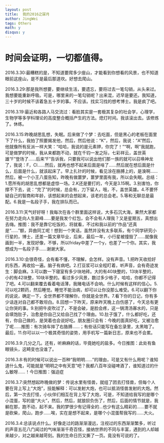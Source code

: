 ```yaml
---
layout: post
title:  我的2016之寐月
author: JingWei
tags: Others
math: y
disqus: y
---
```


时间会证明，一切都值得。
====================================
2016.3.30:最糟糕的是，不知道要爬多少座山，才能看到你想看的风景，也不知道眼前这座山，是不是最后那道坎。好想去爬山。

2016.3.29:那是我所想要，要继续生活，要遗忘，要将过去一笔勾销，从头来过。我想要能重新呼吸。可是，哪里来的一笔勾销呢？出来混，迟早是要还。我知道，三十岁的时候不该着急五十岁的事。不应该。找实习找的想考博士。我是疯了吧。

2016.3.19:最近和各路人马交流过：看脸其实是一套极其复杂的社会学，心理学，生物学等多学科理论的高度整合概括产生的方法。熄灯时间。我该滚出去。该修炼了。休练。
  
2016.3.15:昨晚胡思乱想，失眠。后来做了个梦：去吃面，但是黑心的老板在面里下了什么，我拍了照要揭发他，然后，然后他说：“K”，然后，我说：“A”然后，他就像所有反派一样大笑：“哈哈，我说的是元素钾，你完了！”“啊，啊”我就跑，可是做梦的时候，我从来都跑不动，就在千钧一发之际，七彩祥云，盖世英雄“F”登场了……后来“F”告诉我，只要我可以说出他们那一族的就可以召唤神龙了，我说：F，Cl……然后，就再也想不起来后面是啥了……然后就在想后面是什么，后面是什么，就该起床了。早上扎针的时候，看见涂在胳膊上的，是溴啊……然后，被一个小王八蛋告知，昨晚有做噩梦，噩梦里面有我，所以会失眠。总结：1.愿所有的胡思乱想都是虚惊一场。2.K还是要打的，今天是3.15啊。3.别害怕，你撑不下去，说：“完了”的时候，总会有，刀下留人，哦，不，盖世英雄。4.不要怀疑自己的智商和年龄，该想起来的会想起来，该老的总会老。5.等和无聊总是最配。6.我是一名段子手，我在排队而已。

2016.3.11:天气好好呀！我每次在各个群里面这样说，大多石沉大海，果然大家都在努力走向人生巅峰……要是我发个红包，会不会有人理我？又是星期五，真想出去嗨。推图：我不是靠它吃饭的，将就看，不过和我以前的“作品”还真是“……”额，异曲同工呢！想到一个笑话，虽然并没有太多联系，有个同学研究小行星的，博士，还差一篇文章毕业，后来，最后一年，小行星被撞毁了……就像我画到一半，发现好像，不够，所以friday中差了一个y，也差了一个你。其实，我想成为一名段子手……谢谢大家。

2016.3.10:会很奇怪，会有看不懂，不理解，会怎样。没有声音。1.把昨天收拾好的东西，再收拾一遍。脑子有病吧。2.打豆浆可以全程盯着，听声音，会有奇迹发生：脚会麻。3.可以数一下寝室有多少块地砖。大的有40块整的，13块半整的，小的有42块整，10块半整的。看过多少风景，数过多少格子，哈哈，你都不记得了吧。4.可以翻来覆去看着电话薄，我赌电话不会响。什么时候有这样的信心。5.可以吃2颗药，然后睡觉。睡觉不能治病，却可以让你没那么难受。6.可以翻下你的说说，确定一下，全世界都不理解你，你就是全世界。7.看下你的日记，你有多少话连对自己都不敢坦白。8.回想一下昨天，原来昨天晚上白伤感了，今天总有更让你哭的事。9.别把牛皮吹过了，不是会破，是脸会疼，这一锅清汤寡水的，只是会填饱肚子，治愈是你自己又给自己找了个理由。10.肚子饿了，什么都好吃，还有，你自己做的，是哭着也会说好吃。朋友圈只会有：今晚的面真好吃，又被治愈了呢……推图：有次骑车摔了右胳膊……；有些话只能写在备忘录里，太黑暗了。最后，11.你可以以一个极其奇怪的姿势，用手机写一篇新日志，原来也不会累。

2016.3.9:几分之几。还有，听麻麻的话，毕竟她吃的盐多。今日推图：此处有鱼眼镜头，这畸变也没谁了。

2016.3.8:有的时候可以说出一百种“我明明……”的理由，可是又有什么用呢？谁知道什么鬼，可能就是“明明之中有天意”吧？我都八百年没碰啤酒了，谁知道过的什么敏呀……！今日推图：强迫症

2016.3.7:突然想起昨晚做的梦：传说水里有怪兽，就组了团去打怪兽，但每个人要在背上写上“大炮”，技能解释：可以发射大炮，也可以抵消怪兽发射的大炮。然后，第一次去打怪，小伙伴们相互在背上写了大炮，可是，不知道给我写的是哪个小混蛋，写的是“大火”，然后，然后，就狼狈负伤了，然后，后面的情节就是，我躺在那，跑不动，起不来。我的梦很少有记得全的…也少有这么精彩的……要不就是砍柴，爬山，跑步……唉，实在是想不起来，是哪个小混蛋帮我写的……大火。

2016.3.4:总该说点什么。好像走过的路渐渐漫远，注视过的东西渐渐繁多，听过的声音五花八门闻过的气味渐渐千奇百怪，接纳世界的不同与丰富，遇到的人却越来越少，对之越来越苛刻。我的生命日历又撕了一页。竟没有可说的了。
